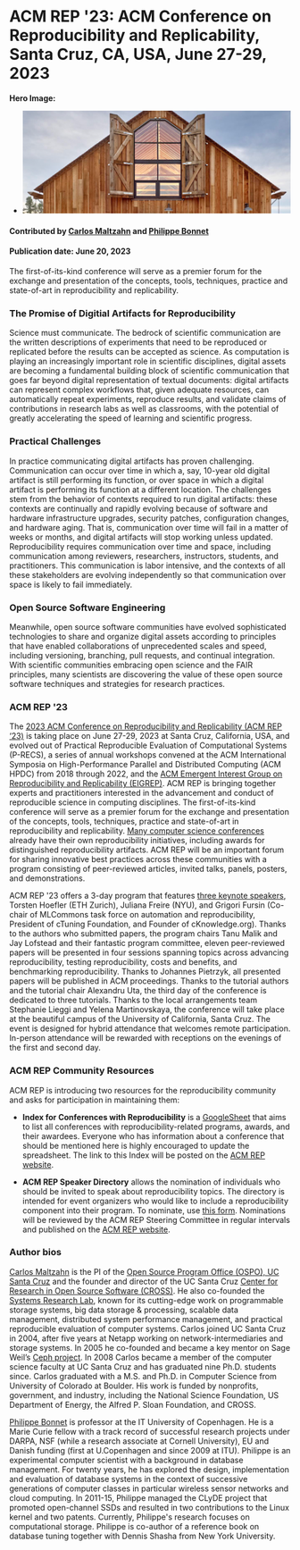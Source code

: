 # ACM REP '23: ACM Conference on Reproducibility and Replicability, Santa Cruz, CA, USA, June 27-29, 2023

**Hero Image:**

 - <img src='../../images/2023-06-acm-rep.png' />
 
#### Contributed by [Carlos Maltzahn](https://github.com/carlosmalt) and [Philippe Bonnet](https://github.com/bonnet-p)

#### Publication date: June 20, 2023

The first-of-its-kind conference will serve as a premier forum for the exchange and presentation of the concepts, tools, techniques, practice and state-of-art in reproducibility and replicability.

### The Promise of Digitial Artifacts for Reproducibility

Science must communicate. The bedrock of scientific communication are the written descriptions of experiments that need to be reproduced or replicated before the results can be accepted as science. As computation is playing an increasingly important role in scientific disciplines, digital assets are becoming a fundamental building block of scientific communication that goes far beyond digital representation of textual documents: digital artifacts can represent complex workflows that, given adequate resources, can automatically repeat experiments, reproduce results, and validate claims of contributions in research labs as well as classrooms, with the potential of greatly accelerating the speed of learning and scientific progress.   

### Practical Challenges

In practice communicating digital artifacts has proven challenging. Communication can occur over time in which a, say, 10-year old digital artifact is still performing its function, or over space in which a digital artifact is performing its function at a different location. The challenges stem from the behavior of contexts required to run digital artifacts: these contexts are continually and rapidly evolving because of software and hardware infrastructure upgrades, security patches, configuration changes, and hardware aging. That is, communication over time will fail in a matter of weeks or months, and digital artifacts will stop working unless updated. Reproducibility requires communication over time and space, including communication among reviewers, researchers, instructors, students, and practitioners. This communication is labor intensive, and the contexts of all these stakeholders are evolving independently so that communication over space is likely to fail immediately.  

### Open Source Software Engineering

Meanwhile, open source software communities have evolved sophisticated technologies to share and organize digital assets according to principles that have enabled collaborations of unprecedented scales and speed, including versioning, branching, pull requests, and continual integration. With scientific communities embracing open science and the FAIR principles, many scientists are discovering the value of these open source software techniques and strategies for research practices. 

### ACM REP '23

The [2023 ACM Conference on Reproducibility and Replicability (ACM REP ‘23)](https://acm-rep.github.io/2023) is taking place on June 27-29, 2023 at Santa Cruz, California, USA, and evolved out of Practical Reproducible Evaluation of Computational Systems (P-RECS), a series of annual workshops convened at the ACM International Symposia on High-Performance Parallel and Distributed Computing (ACM HPDC) from 2018 through 2022, and the [ACM Emergent Interest Group on Reproducibility and Replicability (EIGREP)](https://reproducibility.acm.org/). ACM REP is bringing together experts and practitioners interested in the advancement and conduct of reproducible science in computing disciplines. The first-of-its-kind conference will serve as a premier forum for the exchange and presentation of the concepts, tools, techniques, practice and state-of-art in reproducibility and replicability. [Many computer science conferences](https://docs.google.com/document/u/0/d/1--Q2D0YwgNxqUfQjJohni61d554r3HpPmnjUSaKRRKQ/edit) already have their own reproducibility initiatives, including awards for distinguished reproducibility artifacts. ACM REP will be an important forum for sharing innovative best practices across these communities with a program consisting of peer-reviewed articles, invited talks, panels, posters, and demonstrations.  

ACM REP '23 offers a 3-day program that features [three keynote speakers](https://acm-rep.github.io/2023/keynotes/), Torsten Hoefler (ETH Zurich), Juliana Freire (NYU), and Grigori Fursin (Co-chair of MLCommons task force on automation and reproducibility, President of cTuning Foundation, and Founder of cKnowledge.org). Thanks to the authors who submitted papers, the program chairs Tanu Malik and Jay Lofstead and their fantastic program committee, eleven peer-reviewed papers will be presented in four sessions spanning topics across advancing reproducibility, testing reproducibility, costs and benefits, and benchmarking reproducibility. Thanks to Johannes Pietrzyk, all presented papers will be published in ACM proceedings. Thanks to the tutorial authors and the tutorial chair Alexandru Uta, the third day of the conference is dedicated to three tutorials. Thanks to the local arrangements team Stephanie Lieggi and Yelena Martinovskaya, the conference will take place at the beautiful campus of the University of California, Santa Cruz. The event is designed for hybrid attendance that welcomes remote participation. In-person attendance will be rewarded with receptions on the evenings of the first and second day. 

### ACM REP Community Resources

ACM REP is introducing two resources for the reproducibility community and asks for participation in maintaining them: 

- **Index for Conferences with Reproducibility** is a [GoogleSheet](https://docs.google.com/spreadsheets/d/1UsR0ZrL4OiQ-aVJSii2XzLybE-OYg5HOaPWTvhfAhd4/edit#gid=529204183) that aims to list all conferences with reproducibility-related programs, awards, and their awardees. Everyone who has information about a conference that should be mentioned here is highly encouraged to update the spreadsheet. The link to this Index will be posted on the [ACM REP website](https://acm-rep.github.io).

- **ACM REP Speaker Directory** allows the nomination of individuals who should be invited to speak about reproducibility topics. The directory is intended for event organizers who would like to include a reproducibility component into their program. To nominate, use [this form](https://forms.gle/yQh8RRYAABzKXRpU6). Nominations will be reviewed by the ACM REP Steering Committee in regular intervals and published on the [ACM REP website](https://acm-rep.github.io).

### Author bios

[Carlos Maltzahn](https://people.ucsc.edu/carlosm) is the PI of the [Open Source Program Office (OSPO), UC Santa Cruz](https://ospo.ucsc.edu) and the founder and director of the UC Santa Cruz [Center for Research in Open Source Software (CROSS)](https://cross.ucsc.edu). He also co-founded the [Systems Research Lab](https://systems.soe.ucsc.edu), known for its cutting-edge work on programmable storage systems, big data storage & processing, scalable data management, distributed system performance management, and practical reproducible evaluation of computer systems. Carlos joined UC Santa Cruz in 2004, after five years at Netapp working on network-intermediaries and storage systems. In 2005 he co-founded and became a key mentor on Sage Weil’s [Ceph project](https://ceph.io). In 2008 Carlos became a member of the computer science faculty at UC Santa Cruz and has graduated nine Ph.D. students since. Carlos graduated with a M.S. and Ph.D. in Computer Science from University of Colorado at Boulder. His work is funded by nonprofits, government, and industry, including the National Science Foundation, US Department of Energy, the Alfred P. Sloan Foundation, and CROSS.

[Philippe Bonnet](https://www.itu.dk/~phbo/) is professor at the IT University of Copenhagen. He is a Marie Curie fellow with a track record of successful research projects under DARPA, NSF (while a research associate at Cornell University), EU and Danish funding (first at U.Copenhagen and since 2009 at ITU). Philippe is an experimental computer scientist with a background in database management. For twenty years, he has explored the design, implementation and evaluation of database systems in the context of successive generations of computer classes in particular wireless sensor networks and cloud computing. In 2011-15, Philippe managed the CLyDE project that promoted open-channel SSDs and resulted in two contributions to the Linux kernel and two patents. Currently, Philippe's research focuses on computational storage. Philippe is co-author of a reference book on database tuning together with Dennis Shasha from New York University.

<!---
Publish: No
Categories: reliability
Topics: testing
Tags: bssw-blog-article
Level: 2
Prerequisites: default
Aggregate: none
--->
